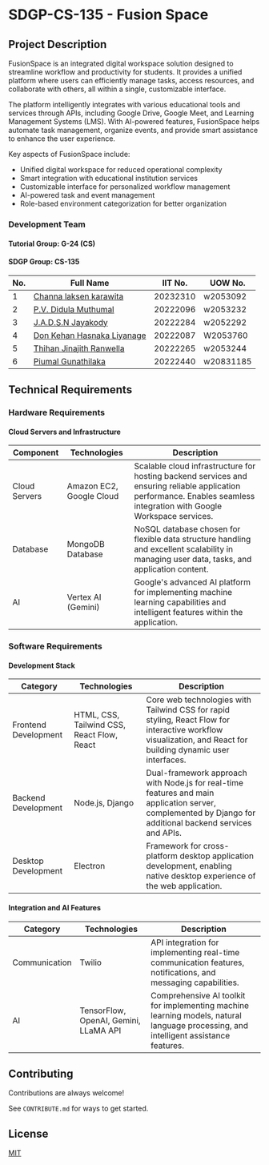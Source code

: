 # SDGP-CS-135 - Fusion Space

## Project Description

FusionSpace is an integrated digital workspace solution designed to streamline workflow and productivity for students. It provides a unified platform where users can efficiently manage tasks, access resources, and collaborate with others, all within a single, customizable interface.

The platform intelligently integrates with various educational tools and services through APIs, including Google Drive, Google Meet, and Learning Management Systems (LMS). With AI-powered features, FusionSpace helps automate task management, organize events, and provide smart assistance to enhance the user experience.

Key aspects of FusionSpace include:
- Unified digital workspace for reduced operational complexity
- Smart integration with educational institution services
- Customizable interface for personalized workflow management
- AI-powered task and event management
- Role-based environment categorization for better organization

### Development Team

#### Tutorial Group: G-24 (CS)
#### SDGP Group: CS-135

| No. | Full Name | IIT No. | UOW No. |
|-----|-----------|---------|----------|
| 1 | [Channa laksen karawita](https://www.github.com/octokatherine) | 20232310 | w2053092 |
| 2 | [P.V. Didula Muthumal](https://www.github.com/octokatherine) | 20222096 | w2053232 |
| 3 | [J.A.D.S.N Jayakody](https://www.github.com/octokatherine) | 20222284 | w2052292 |
| 4 | [Don Kehan Hasnaka Liyanage](https://www.github.com/octokatherine) | 20222087 | W2053760 |
| 5 | [Thihan Jinajith Ranwella](https://www.github.com/octokatherine) | 20222265 | w2053244 |
| 6 | [Piumal Gunathilaka](https://www.github.com/octokatherine) | 20222440 | w20831185 |

## Technical Requirements

### Hardware Requirements

#### Cloud Servers and Infrastructure
| Component | Technologies | Description |
|-----------|--------------|-------------|
| Cloud Servers | Amazon EC2, Google Cloud | Scalable cloud infrastructure for hosting backend services and ensuring reliable application performance. Enables seamless integration with Google Workspace services. |
| Database | MongoDB Database | NoSQL database chosen for flexible data structure handling and excellent scalability in managing user data, tasks, and application content. |
| AI | Vertex AI (Gemini) | Google's advanced AI platform for implementing machine learning capabilities and intelligent features within the application. |

### Software Requirements

#### Development Stack
| Category | Technologies | Description |
|----------|--------------|-------------|
| Frontend Development | HTML, CSS, Tailwind CSS, React Flow, React | Core web technologies with Tailwind CSS for rapid styling, React Flow for interactive workflow visualization, and React for building dynamic user interfaces. |
| Backend Development | Node.js, Django | Dual-framework approach with Node.js for real-time features and main application server, complemented by Django for additional backend services and APIs. |
| Desktop Development | Electron | Framework for cross-platform desktop application development, enabling native desktop experience of the web application. |

#### Integration and AI Features
| Category | Technologies | Description |
|----------|--------------|-------------|
| Communication | Twilio | API integration for implementing real-time communication features, notifications, and messaging capabilities. |
| AI | TensorFlow, OpenAI, Gemini, LLaMA API | Comprehensive AI toolkit for implementing machine learning models, natural language processing, and intelligent assistance features. |

## Contributing

Contributions are always welcome!

See `CONTRIBUTE.md` for ways to get started.

## License

[MIT](https://choosealicense.com/licenses/mit/)
